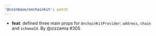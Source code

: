 ```yaml
---
'@coinbase/onchainkit': patch
---
```


- **feat**: defined three main props for `OnchainKitProvider`: `address`, `chain` and `schemaId`. By @zizzamia #305
